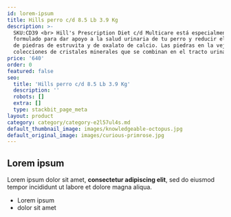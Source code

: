 ```yaml
---
id: lorem-ipsum
title: Hills perro c/d 8.5 Lb 3.9 Kg
description: >-
  SKU:CD39 <br> Hill's Prescription Diet c/d Multicare está especialmente
  formulado para dar apoyo a la salud urinaria de tu perro y reducir el riesgo
  de piedras de estruvita y de oxalato de calcio. Las piedras en la vejiga son
  colecciones de cristales minerales que se combinan en el tracto urinario.
price: '640'
order: 0
featured: false
seo:
  title: 'Hills perro c/d 8.5 Lb 3.9 Kg'
  description: ''
  robots: []
  extra: []
  type: stackbit_page_meta
layout: product
category: category/category-e2l57ul4s.md
default_thumbnail_image: images/knowledgeable-octopus.jpg
default_original_image: images/curious-primrose.jpg
---
```

## Lorem ipsum

Lorem ipsum dolor sit amet, **consectetur adipiscing elit**, sed do eiusmod tempor incididunt ut labore et dolore magna aliqua.

- Lorem ipsum
- dolor sit amet